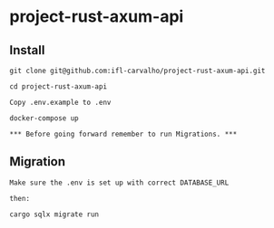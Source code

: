 # project-rust-axum-api

## Install

```shell
git clone git@github.com:ifl-carvalho/project-rust-axum-api.git

cd project-rust-axum-api

Copy .env.example to .env

docker-compose up

*** Before going forward remember to run Migrations. ***
```

## Migration

```shell
Make sure the .env is set up with correct DATABASE_URL

then:

cargo sqlx migrate run
```
